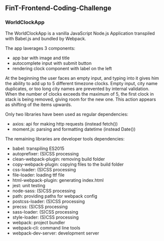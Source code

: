 ## FinT-Frontend-Coding-Challenge

### WorldClockApp

The WorldClockApp is a vanilla JavaScript Node.js Application transpiled with Babel.js and bundled by Webpack.

The app laverages 3 components:
- app bar with image and title
- autocomplete input with submit button
- rendering clock component with label on the left

At the beginning the user faces an empty input, and typing into it gives him the ability to add up to 5 different timezone clocks. Empty input, city name duplicates, or too long city names are prevented by internal validation. When the number of clocks exceeds the maximum of 5, the first clock in stack is being removed, giving room for the new one. This action appears as shifting of the items upwards.

Only two libraries have been used as regular dependencies:
- axios: api for making http requests (instead fetch())
- moment.js: parsing and formatting datetime (instead Date())

The remaining libraries are developer tools dependencies:
- babel: transpiling ES2015
- autoprefixer: (S)CSS processing
- clean-webpack-plugin: removing build folder
- copy-webpack-plugin: copying files to the build folder
- css-loader: (S)CSS processing
- file-loader: loading ttf file
- html-webpack-plugin: generating index.html
- jest: unit testing
- node-sass: (S)CSS processing
- path: providing paths for webpack config
- postcss-loader: (S)CSS processing
- precss: (S)CSS processing
- sass-loader: (S)CSS processing
- style-loader: (S)CSS processing
- webpack: project bundler
- webpack-cli: command line tools
- webpack-dev-server: development server
